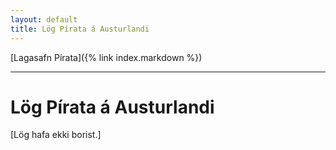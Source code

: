 ```yaml
---
layout: default
title: Lög Pírata á Austurlandi
---
```


[Lagasafn Pírata]({% link index.markdown %})

***

# Lög Pírata á Austurlandi

[Lög hafa ekki borist.]